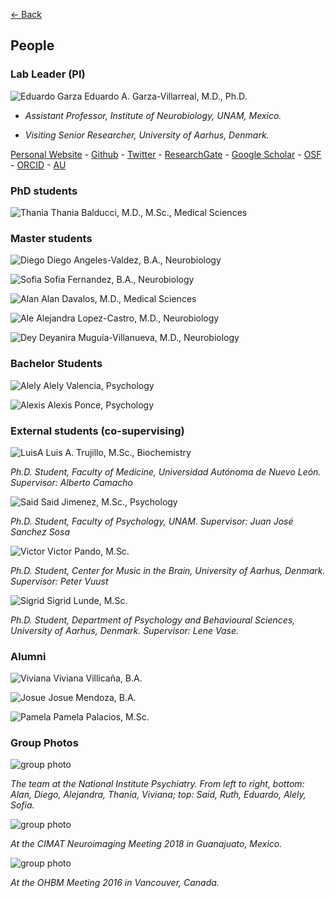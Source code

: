 [<- Back](index.md)

## People

### Lab Leader (PI)

![Eduardo Garza](ed_2018.jpg) Eduardo A. Garza-Villarreal, M.D., Ph.D.

* *Assistant Professor, Institute of Neurobiology, UNAM, Mexico.*

* *Visiting Senior Researcher, University of Aarhus, Denmark.*


[Personal Website](https://egarza.github.io) - [Github](https://github.com/egarza) - [Twitter](https://twitter.com/egarzav) - [ResearchGate](https://www.researchgate.net/profile/Eduardo_Garza_Villarreal) - [Google Scholar](https://scholar.google.com/citations?user=bX502bUAAAAJ&hl=en) - [OSF](https://osf.io/uc6aj/) - [ORCID](https://orcid.org/0000-0003-1381-8648) - [AU](http://pure.au.dk/portal/en/eduardoa@cfin.au.dk)


### PhD students

![Thania](thania.jpg) Thania Balducci, M.D., M.Sc., Medical Sciences


### Master students

![Diego](diego.jpg) Diego Angeles-Valdez, B.A., Neurobiology

![Sofia](sofia.jpg) Sofia Fernandez, B.A., Neurobiology

![Alan](alan.jpg) Alan Davalos, M.D., Medical Sciences

![Ale](ale.jpg) Alejandra Lopez-Castro, M.D., Neurobiology

![Dey](dey.jpg) Deyanira Muguía-Villanueva, M.D., Neurobiology


### Bachelor Students

![Alely](alely.jpg) Alely Valencia, Psychology

![Alexis](alexis.jpg) Alexis Ponce, Psychology

### External students (co-supervising)

![LuisA](luis.jpg) Luis A. Trujillo, M.Sc., Biochemistry

*Ph.D. Student, Faculty of Medicine, Universidad Autónoma de Nuevo León. Supervisor: Alberto Camacho*

![Said](said.jpg) Said Jimenez, M.Sc., Psychology

*Ph.D. Student, Faculty of Psychology, UNAM. Supervisor: Juan José Sanchez Sosa*

![Victor](victor.jpg) Victor Pando, M.Sc.

*Ph.D. Student, Center for Music in the Brain, University of Aarhus, Denmark. Supervisor: Peter Vuust*

![Sigrid](sigrid.jpg) Sigrid Lunde, M.Sc.

*Ph.D. Student, Department of Psychology and Behavioural Sciences, University of Aarhus, Denmark. Supervisor: Lene Vase.*

### Alumni

![Viviana](viviana.jpg) Viviana Villicaña, B.A.

![Josue](josue.jpg) Josue Mendoza, B.A.

![Pamela](pame.jpg) Pamela Palacios, M.Sc.

### Group Photos

![group photo](group3.jpg)

*The team at the National Institute Psychiatry. From left to right, bottom: Alan, Diego, Alejandra, Thania, Viviana; top: Said, Ruth, Eduardo, Alely, Sofia.*

![group photo](group1.jpg)

*At the CIMAT Neuroimaging Meeting 2018 in Guanajuato, Mexico.*

![group photo](group2.jpg)

*At the OHBM Meeting 2016 in Vancouver, Canada.*